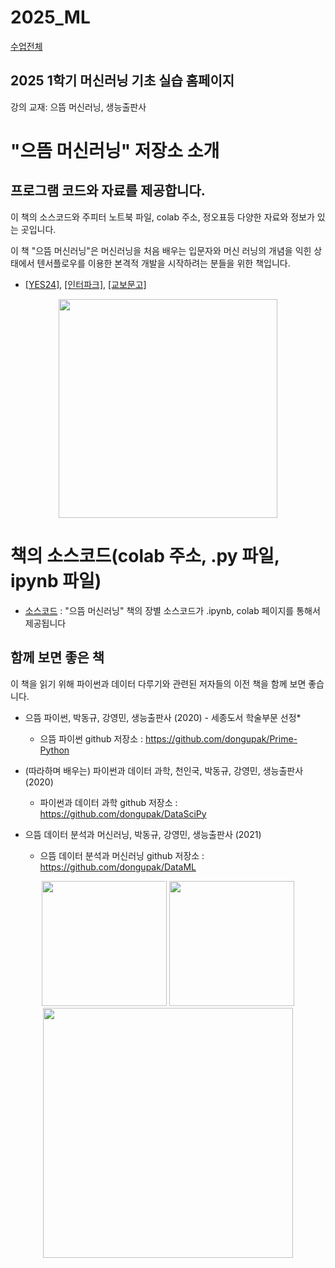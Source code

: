 # 2025_ML

[수업전체](https://github.com/dknife/dknife.github.io/wiki/Lecture_Homepage)

## 2025 1학기 머신러닝 기초 실습 홈페이지

강의 교재: 으뜸 머신러닝, 생능출판사

# "으뜸 머신러닝" 저장소 소개
## 프로그램 코드와 자료를 제공합니다.

이 책의 소스코드와 주피터 노트북 파일, colab 주소, 정오표등 다양한 자료와 정보가 있는 곳입니다.

이 책 "으뜸 머신러닝"은 머신러닝을 처음 배우는 입문자와 머신 러닝의 개념을 익힌 상태에서 텐서플로우를 이용한 본격적 개발을 시작하려는 분들을 위한 책입니다.

 * [[YES24]](http://www.yes24.com/Product/Goods/102577953), [[인터파크]](http://book.interpark.com/product/BookDisplay.do?_method=detail&sc.shopNo=0000400000&sc.prdNo=352099030&sc.saNo=003002001&bid1=search&bid2=product&bid3=title&bid4=001), [[교보문고]](http://www.kyobobook.co.kr/product/detailViewKor.laf?ejkGb=KOR&mallGb=KOR&barcode=9788970504919&orderClick=LEa&Kc=)
<p align="center">
  <img src="image/PrimeML_cover.png" width=350px>
</p>

# 책의 소스코드(colab 주소, .py 파일, ipynb 파일)
* [소스코드](https://github.com/dknife/ML/tree/main/Source/README.md)
: "으뜸 머신러닝" 책의 장별 소스코드가 .ipynb, colab 페이지를 통해서 제공됩니다

## 함께 보면 좋은 책

이 책을 읽기 위해 파이썬과 데이터 다루기와 관련된 저자들의 이전 책을 함께 보면 좋습니다. 

* 으뜸 파이썬, 박동규, 강영민, 생능출판사 (2020) - 세종도서 학술부문 선정* 
  * 으뜸 파이썬 github 저장소 : https://github.com/dongupak/Prime-Python

* (따라하며 배우는) 파이썬과 데이터 과학, 천인국, 박동규, 강영민, 생능출판사 (2020)
  * 파이썬과 데이터 과학 github 저장소 : https://github.com/dongupak/DataSciPy


* 으뜸 데이터 분석과 머신러닝, 박동규, 강영민, 생능출판사 (2021)
  * 으뜸 데이터 분석과 머신러닝 github 저장소 : https://github.com/dongupak/DataML
 
    
<p align="center">
  <img src="image/20BFF5E5-1B47-490E-99A4-6A76440B6F2C.png" width=200px>
  <img src="image/BB56B4F0-484E-4B5E-8649-EA827AF9271B.jpeg" width=200px>
  <img src="image/Prime-DataML-cover1.png" width=400px>
</p>
